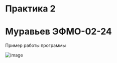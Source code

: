 # Практика 2
# Муравьев ЭФМО-02-24

Пример работы программы

![image](https://github.com/user-attachments/assets/cd89c188-905b-4bea-a474-98dddda691ec)
